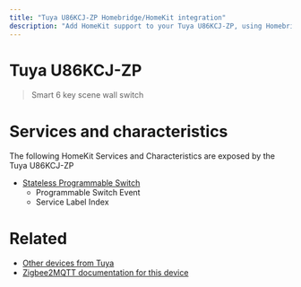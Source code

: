 ```yaml
---
title: "Tuya U86KCJ-ZP Homebridge/HomeKit integration"
description: "Add HomeKit support to your Tuya U86KCJ-ZP, using Homebridge, Zigbee2MQTT and homebridge-z2m."
---
```

<!---
This file has been GENERATED using src/docgen/docgen.ts
DO NOT EDIT THIS FILE MANUALLY!
-->
# Tuya U86KCJ-ZP
> Smart 6 key scene wall switch


# Services and characteristics
The following HomeKit Services and Characteristics are exposed by
the Tuya U86KCJ-ZP

* [Stateless Programmable Switch](../../action.md)
  * Programmable Switch Event
  * Service Label Index


# Related
* [Other devices from Tuya](../index.md#tuya)
* [Zigbee2MQTT documentation for this device](https://www.zigbee2mqtt.io/devices/U86KCJ-ZP.html)